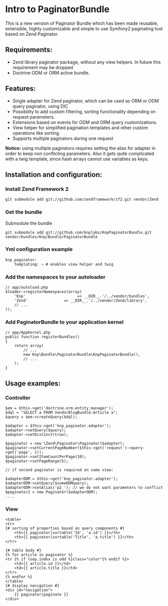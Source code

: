 # Intro to PaginatorBundle

This is a new version of Paginator Bundle which has been made reusable, extensible,
highly customizable and simple to use Symfony2 paginating tool
based on Zend Paginator.

## Requirements:

- Zend library paginator package, without any view helpers. In future this requirement may be dropped
- Doctrine ODM or ORM active bundle.

## Features:

- Single adapter for Zend paginator, which can be used as ORM or ODM query paginator, using DIC
- Possibility to add custom filtering, sorting functionality depending on request parameters.
- Extensions based on events for ODM and ORM query customizations.
- View helper for simplified pagination templates and other custom operations like sorting.
- Supports multiple paginators during one request

**Notice:** using multiple paginators requires setting the alias for adapter in order to keep non
conflicting parameters. Also it gets quite complicated with a twig template, since hash arrays cannot use
variables as keys.

## Installation and configuration:

### Install Zend Framework 2

    git submodule add git://github.com/zendframework/zf2.git vendor/Zend

### Get the bundle

Submodule the bundle

    git submodule add git://github.com/knplabs/KnpPaginatorBundle.git vendor/bundles/Knp/Bundle/PaginatorBundle

### Yml configuration example

    knp_paginator:
        templating: ~ # enables view helper and twig

### Add the namespaces to your autoloader

    // app/autoload.php
    $loader->registerNamespaces(array(
        'Knp'                       => __DIR__.'/../vendor/bundles',
        'Zend'                => __DIR__.'/../vendor/Zend/library',
        // ...
    ));


### Add PaginatorBundle to your application kernel

    // app/AppKernel.php
    public function registerBundles()
    {
        return array(
            // ...
            new Knp\Bundle\PaginatorBundle\KnpPaginatorBundle(),
            // ...
        );
    }

## Usage examples:

### Controller

    $em = $this->get('doctrine.orm.entity_manager');
    $dql = "SELECT a FROM VendorBlogBundle:Article a";
    $query = $em->createQuery($dql);

    $adapter = $this->get('knp_paginator.adapter');
    $adapter->setQuery($query);
    $adapter->setDistinct(true);

    $paginator = new \Zend\Paginator\Paginator($adapter);
    $paginator->setCurrentPageNumber($this->get('request')->query->get('page', 1));
    $paginator->setItemCountPerPage(10);
    $paginator->setPageRange(5);

    // if second paginator is required on same view:
    
    $adapterODM = $this->get('knp_paginator.adapter');
    $adapterODM->setQuery($someODMquery);
    $adapterODM->setAlias('p2_'); // we do not want parameters to conflict
    $paginator2 = new Paginator($adapterODM);
    ....

### View

    <table>
    <tr>
    {# sorting of properties based on query components #}
        <th>{{ paginator|sortable('Id', 'a.id') }}</th>
        <th>{{ paginator|sortable('Title', 'a.title') }}</th>
    </tr>

    {# table body #}
    {% for article in paginator %}
    <tr {% if loop.index is odd %}class="color"{% endif %}>
        <td>{{ article.id }}</td>
        <td>{{ article.title }}</td>
    </tr>
    {% endfor %}
    </table>
    {# display navigation #}
    <div id="navigation">
        {{ paginator|paginate }}
    </div>

